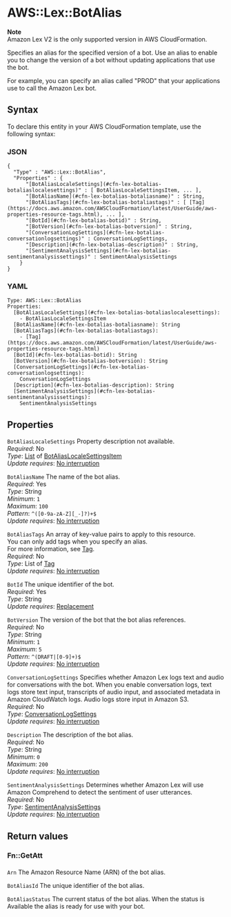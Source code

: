 # AWS::Lex::BotAlias<a name="aws-resource-lex-botalias"></a>

**Note**  
Amazon Lex V2 is the only supported version in AWS CloudFormation\.

Specifies an alias for the specified version of a bot\. Use an alias to enable you to change the version of a bot without updating applications that use the bot\.

For example, you can specify an alias called "PROD" that your applications use to call the Amazon Lex bot\.

## Syntax<a name="aws-resource-lex-botalias-syntax"></a>

To declare this entity in your AWS CloudFormation template, use the following syntax:

### JSON<a name="aws-resource-lex-botalias-syntax.json"></a>

```
{
  "Type" : "AWS::Lex::BotAlias",
  "Properties" : {
      "[BotAliasLocaleSettings](#cfn-lex-botalias-botaliaslocalesettings)" : [ BotAliasLocaleSettingsItem, ... ],
      "[BotAliasName](#cfn-lex-botalias-botaliasname)" : String,
      "[BotAliasTags](#cfn-lex-botalias-botaliastags)" : [ [Tag](https://docs.aws.amazon.com/AWSCloudFormation/latest/UserGuide/aws-properties-resource-tags.html), ... ],
      "[BotId](#cfn-lex-botalias-botid)" : String,
      "[BotVersion](#cfn-lex-botalias-botversion)" : String,
      "[ConversationLogSettings](#cfn-lex-botalias-conversationlogsettings)" : ConversationLogSettings,
      "[Description](#cfn-lex-botalias-description)" : String,
      "[SentimentAnalysisSettings](#cfn-lex-botalias-sentimentanalysissettings)" : SentimentAnalysisSettings
    }
}
```

### YAML<a name="aws-resource-lex-botalias-syntax.yaml"></a>

```
Type: AWS::Lex::BotAlias
Properties:
  [BotAliasLocaleSettings](#cfn-lex-botalias-botaliaslocalesettings):
    - BotAliasLocaleSettingsItem
  [BotAliasName](#cfn-lex-botalias-botaliasname): String
  [BotAliasTags](#cfn-lex-botalias-botaliastags):
    - [Tag](https://docs.aws.amazon.com/AWSCloudFormation/latest/UserGuide/aws-properties-resource-tags.html)
  [BotId](#cfn-lex-botalias-botid): String
  [BotVersion](#cfn-lex-botalias-botversion): String
  [ConversationLogSettings](#cfn-lex-botalias-conversationlogsettings):
    ConversationLogSettings
  [Description](#cfn-lex-botalias-description): String
  [SentimentAnalysisSettings](#cfn-lex-botalias-sentimentanalysissettings):
    SentimentAnalysisSettings
```

## Properties<a name="aws-resource-lex-botalias-properties"></a>

`BotAliasLocaleSettings` <a name="cfn-lex-botalias-botaliaslocalesettings"></a>
Property description not available\.  
_Required_: No  
_Type_: [List](aws-properties-lex-botalias-botaliaslocalesettings.md) of [BotAliasLocaleSettingsItem](aws-properties-lex-botalias-botaliaslocalesettingsitem.md)  
_Update requires_: [No interruption](https://docs.aws.amazon.com/AWSCloudFormation/latest/UserGuide/using-cfn-updating-stacks-update-behaviors.html#update-no-interrupt)

`BotAliasName` <a name="cfn-lex-botalias-botaliasname"></a>
The name of the bot alias\.  
_Required_: Yes  
_Type_: String  
_Minimum_: `1`  
_Maximum_: `100`  
_Pattern_: `^([0-9a-zA-Z][_-]?)+$`  
_Update requires_: [No interruption](https://docs.aws.amazon.com/AWSCloudFormation/latest/UserGuide/using-cfn-updating-stacks-update-behaviors.html#update-no-interrupt)

`BotAliasTags` <a name="cfn-lex-botalias-botaliastags"></a>
An array of key\-value pairs to apply to this resource\.  
You can only add tags when you specify an alias\.  
For more information, see [Tag](https://docs.aws.amazon.com/AWSCloudFormation/latest/UserGuide/aws-properties-resource-tags.html)\.  
_Required_: No  
_Type_: List of [Tag](https://docs.aws.amazon.com/AWSCloudFormation/latest/UserGuide/aws-properties-resource-tags.html)  
_Update requires_: [No interruption](https://docs.aws.amazon.com/AWSCloudFormation/latest/UserGuide/using-cfn-updating-stacks-update-behaviors.html#update-no-interrupt)

`BotId` <a name="cfn-lex-botalias-botid"></a>
The unique identifier of the bot\.  
_Required_: Yes  
_Type_: String  
_Update requires_: [Replacement](https://docs.aws.amazon.com/AWSCloudFormation/latest/UserGuide/using-cfn-updating-stacks-update-behaviors.html#update-replacement)

`BotVersion` <a name="cfn-lex-botalias-botversion"></a>
The version of the bot that the bot alias references\.  
_Required_: No  
_Type_: String  
_Minimum_: `1`  
_Maximum_: `5`  
_Pattern_: `^(DRAFT|[0-9]+)$`  
_Update requires_: [No interruption](https://docs.aws.amazon.com/AWSCloudFormation/latest/UserGuide/using-cfn-updating-stacks-update-behaviors.html#update-no-interrupt)

`ConversationLogSettings` <a name="cfn-lex-botalias-conversationlogsettings"></a>
Specifies whether Amazon Lex logs text and audio for conversations with the bot\. When you enable conversation logs, text logs store text input, transcripts of audio input, and associated metadata in Amazon CloudWatch logs\. Audio logs store input in Amazon S3\.  
_Required_: No  
_Type_: [ConversationLogSettings](aws-properties-lex-botalias-conversationlogsettings.md)  
_Update requires_: [No interruption](https://docs.aws.amazon.com/AWSCloudFormation/latest/UserGuide/using-cfn-updating-stacks-update-behaviors.html#update-no-interrupt)

`Description` <a name="cfn-lex-botalias-description"></a>
The description of the bot alias\.  
_Required_: No  
_Type_: String  
_Minimum_: `0`  
_Maximum_: `200`  
_Update requires_: [No interruption](https://docs.aws.amazon.com/AWSCloudFormation/latest/UserGuide/using-cfn-updating-stacks-update-behaviors.html#update-no-interrupt)

`SentimentAnalysisSettings` <a name="cfn-lex-botalias-sentimentanalysissettings"></a>
Determines whether Amazon Lex will use Amazon Comprehend to detect the sentiment of user utterances\.  
_Required_: No  
_Type_: [SentimentAnalysisSettings](aws-properties-lex-botalias-sentimentanalysissettings.md)  
_Update requires_: [No interruption](https://docs.aws.amazon.com/AWSCloudFormation/latest/UserGuide/using-cfn-updating-stacks-update-behaviors.html#update-no-interrupt)

## Return values<a name="aws-resource-lex-botalias-return-values"></a>

### Fn::GetAtt<a name="aws-resource-lex-botalias-return-values-fn--getatt"></a>

#### <a name="aws-resource-lex-botalias-return-values-fn--getatt-fn--getatt"></a>

`Arn` <a name="Arn-fn::getatt"></a>
The Amazon Resource Name \(ARN\) of the bot alias\.

`BotAliasId` <a name="BotAliasId-fn::getatt"></a>
The unique identifier of the bot alias\.

`BotAliasStatus` <a name="BotAliasStatus-fn::getatt"></a>
The current status of the bot alias\. When the status is Available the alias is ready for use with your bot\.
